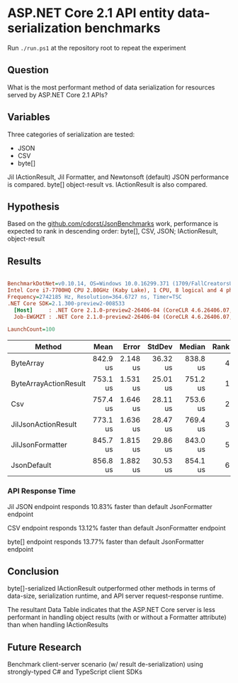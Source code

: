 # ASP.NET Core 2.1 API entity data-serialization benchmarks
Run `./run.ps1` at the repository root to repeat the experiment

## Question

What is the most performant method of data serialization for resources served by ASP.NET Core 2.1 APIs?

## Variables

Three categories of serialization are tested:

- JSON
- CSV
- byte[]

Jil IActionResult, Jil Formatter, and Newtonsoft (default) JSON performance is compared. byte[] object-result vs. IActionResult is also compared.

## Hypothesis

Based on the [github.com/cdorst/JsonBenchmarks](https://github.com/cdorst/JsonBenchmarks) work, performance is expected to rank in descending order: byte[], CSV, JSON; IActionResult, object-result

## Results

``` ini

BenchmarkDotNet=v0.10.14, OS=Windows 10.0.16299.371 (1709/FallCreatorsUpdate/Redstone3)
Intel Core i7-7700HQ CPU 2.80GHz (Kaby Lake), 1 CPU, 8 logical and 4 physical cores
Frequency=2742185 Hz, Resolution=364.6727 ns, Timer=TSC
.NET Core SDK=2.1.300-preview2-008533
  [Host]     : .NET Core 2.1.0-preview2-26406-04 (CoreCLR 4.6.26406.07, CoreFX 4.6.26406.04), 64bit RyuJIT
  Job-EWGMZT : .NET Core 2.1.0-preview2-26406-04 (CoreCLR 4.6.26406.07, CoreFX 4.6.26406.04), 64bit RyuJIT

LaunchCount=100  

```
|                Method |     Mean |    Error |   StdDev |   Median | Rank |
|---------------------- |---------:|---------:|---------:|---------:|-----:|
|             ByteArray | 842.9 us | 2.148 us | 36.32 us | 838.8 us |    4 |
| ByteArrayActionResult | 753.1 us | 1.531 us | 25.01 us | 751.2 us |    1 |
|                   Csv | 757.4 us | 1.646 us | 28.11 us | 753.6 us |    2 |
|   JilJsonActionResult | 773.1 us | 1.636 us | 28.47 us | 769.4 us |    3 |
|      JilJsonFormatter | 845.7 us | 1.815 us | 29.86 us | 843.0 us |    5 |
|           JsonDefault | 856.8 us | 1.882 us | 30.53 us | 854.1 us |    6 |

### API Response Time

Jil JSON endpoint responds 10.83% faster than default JsonFormatter endpoint

CSV endpoint responds 13.12% faster than default JsonFormatter endpoint

byte[] endpoint responds 13.77% faster than default JsonFormatter endpoint

## Conclusion

byte[]-serialized IActionResult outperformed other methods in terms of data-size, serialization runtime, and API server request-response runtime.

The resultant Data Table indicates that the ASP.NET Core server is less performant in handling object results (with or without a Formatter attribute) than when handling IActionResults

## Future Research

Benchmark client-server scenario (w/ result de-serialization) using strongly-typed C# and TypeScript client SDKs

